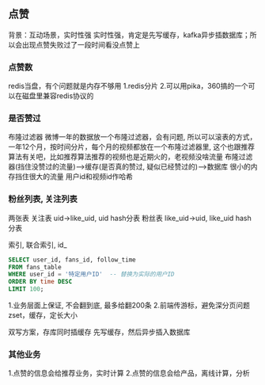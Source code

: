 ## 点赞
背景：互动场景，实时性强
实时性强，肯定是先写缓存，kafka异步插数据库；所以会出现点赞失败过了一段时间看没点赞上

### 点赞数
redis当盘，有个问题就是内存不够用
1.redis分片
2.可以用pika，360搞的一个可以在磁盘里兼容redis协议的

### 是否赞过
布隆过滤器
微博一年的数据放一个布隆过滤器，会有问题, 所以可以滚表的方式，一年12个月，按时间分片，每个月的视频都放在一个布隆过滤器里, 这个也跟推荐算法有关吧，比如推荐算法推荐的视频也是近期火的，老视频没啥流量
布隆过滤器(挡住没赞过的流量)-->缓存(是否真的赞过, 疑似已经赞过的)-->数据库
很小的内存挡住很大的流量
用户id和视频id作哈希

### 粉丝列表, 关注列表
两张表 
关注表 uid->like_uid, uid hash分表
粉丝表 like_uid->uid, like_uid hash分表

索引, 联合索引, id_

```sql
SELECT user_id, fans_id, follow_time
FROM fans_table
WHERE user_id = '特定用户ID'  -- 替换为实际的用户ID
ORDER BY time DESC
LIMIT 100;
```

1.业务层面上保证, 不会翻到底, 最多给翻200条
2.前端传游标，避免深分页问题
zset，缓存，定长大小

双写方案，存库同时插缓存
先写缓存，然后异步插入数据库

### 其他业务
1.点赞的信息会给推荐业务，实时计算
2.点赞的信息会给产品，离线计算，分析